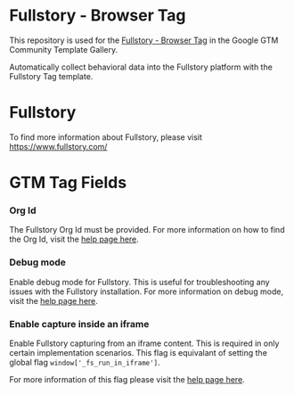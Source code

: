 # Fullstory - Browser Tag

This repository is used for the [Fullstory - Browser Tag](TODO) in the Google GTM Community Template Gallery.

Automatically collect behavioral data into the Fullstory platform with the Fullstory Tag template.

# Fullstory

To find more information about Fullstory, please visit https://www.fullstory.com/

# GTM Tag Fields

### Org Id

The Fullstory Org Id must be provided. For more information on how to find the Org Id, visit the [help page here](https://help.fullstory.com/hc/en-us/articles/360047075853-How-do-I-find-my-Fullstory-Org-Id).

### Debug mode

Enable debug mode for Fullstory. This is useful for troubleshooting any issues with the Fullstory installation. For more information on debug mode, visit the [help page here](https://help.fullstory.com/hc/en-us/articles/360020829233-How-to-enable-debug-mode-for-Fullstory).

### Enable capture inside an iframe

Enable Fullstory capturing from an iframe content. This is required in only certain implementation scenarios. This flag is equivalant of setting the global flag `window['_fs_run_in_iframe']`.

For more information of this flag please visit the [help page here](https://help.fullstory.com/hc/en-us/articles/360020622514-Can-Fullstory-capture-content-that-is-presented-in-iframes).